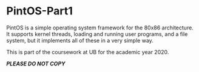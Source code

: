 # PintOS-Part1
 PintOS is a simple operating system framework for the 80x86 architecture. It supports kernel threads, loading and running user programs, and a file system, but it implements all of these in a very simple way.
 
 This is part of the coursework at UB for the academic year 2020.
 
 ***PLEASE DO NOT COPY***
